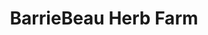 ---
layout: card
category: [maker, physical]
image: /img/makers/barriebeau.jpg
img_class: round-corners
title: BarrieBeau Herb Farm
homepage: http://www.barriebeau.com/
---